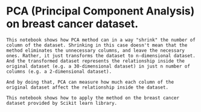 # PCA (Principal Component Analysis) on breast cancer dataset.

`This notebook shows how PCA method can in a way "shrink" the number of column of the dataset. Shrinking in this case doesn't mean that the method eliminates the unnecessary columns, and leave the necessary ones. Rather, it just transforms the dataset to n-dimensional dataset. And the transformed dataset represents the relationship inside the original dataset (e.g. a 30-dimensional dataset) in just n number of columns (e.g. a 2-dimensional dataset).`

`And by doing that, PCA can measure how much each column of the original dataset affect the relationship inside the dataset.`

`This notebook shows how to apply the method on the breast cancer dataset provided by Scikit learn library.`
